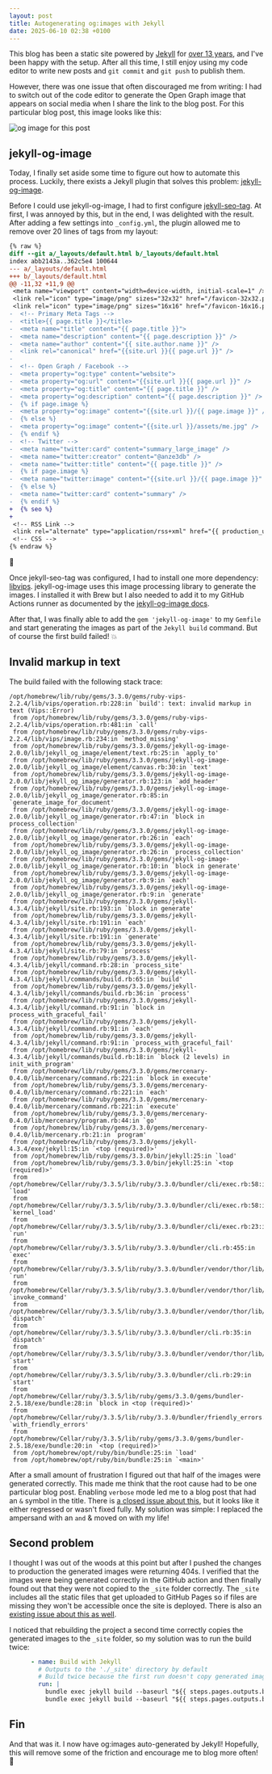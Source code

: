 ```yaml
---
layout: post
title: Autogenerating og:images with Jekyll
date: 2025-06-10 02:38 +0100
---
```


This blog has been a static site powered by [Jekyll](https://jekyllrb.com/) for [over 13 years](https://blog.pecar.me/why-i-chose-jekyll), and I've been happy with the setup. After all this time, I still enjoy using my code editor to write new posts and `git commit` and `git push` to publish them.

However, there was one issue that often discouraged me from writing: I had to switch out of the code editor to generate the Open Graph image that appears on social media when I share the link to the blog post. For this particular blog post, this image looks like this:

![og image for this post](assets/images/og/posts/autogenerating-og-image-with-jekyll.png)

## jekyll-og-image

Today, I finally set aside some time to figure out how to automate this process. Luckily, there exists a Jekyll plugin that solves this problem: [jekyll-og-image](https://github.com/igor-alexandrov/jekyll-og-image).

Before I could use jekyll-og-image, I had to first configure [jekyll-seo-tag](https://github.com/jekyll/jekyll-seo-tag). At first, I was annoyed by this, but in the end, I was delighted with the result. After adding a few settings into `_config.yml`, the plugin allowed me to remove over 20 lines of tags from my layout:

```patch
{% raw %}
diff --git a/_layouts/default.html b/_layouts/default.html
index abb2143a..362c5e4 100644
--- a/_layouts/default.html
+++ b/_layouts/default.html
@@ -11,32 +11,9 @@
 <meta name="viewport" content="width=device-width, initial-scale=1" />
 <link rel="icon" type="image/png" sizes="32x32" href="/favicon-32x32.png" />
 <link rel="icon" type="image/png" sizes="16x16" href="/favicon-16x16.png" />
-  <!-- Primary Meta Tags -->
-  <title>{{ page.title }}</title>
-  <meta name="title" content="{{ page.title }}">
-  <meta name="description" content="{{ page.description }}" />
-  <meta name="author" content="{{ site.author.name }}" />
-  <link rel="canonical" href="{{site.url }}{{ page.url }}" />
-
-  <!-- Open Graph / Facebook -->
-  <meta property="og:type" content="website">
-  <meta property="og:url" content="{{site.url }}{{ page.url }}" />
-  <meta property="og:title" content="{{ page.title }}" />
-  <meta property="og:description" content="{{ page.description }}" />
-  {% if page.image %}
-  <meta property="og:image" content="{{site.url }}/{{ page.image }}" />
-  {% else %}
-  <meta property="og:image" content="{{site.url }}/assets/me.jpg" />
-  {% endif %}
-  <!-- Twitter -->
-  <meta name="twitter:card" content="summary_large_image" />
-  <meta name="twitter:creator" content="@anze3db" />
-  <meta name="twitter:title" content="{{ page.title }}" />
-  {% if page.image %}
-  <meta name="twitter:image" content="{{site.url }}/{{ page.image }}" />
-  {% else %}
-  <meta name="twitter:card" content="summary" />
-  {% endif %}
+  {% seo %}
+
 <!-- RSS Link -->
 <link rel="alternate" type="application/rss+xml" href="{{ production_url }}/feed.xml" title="{{ site.title }}" />
 <!-- CSS -->
{% endraw %}
```

👏

Once jekyll-seo-tag was configured, I had to install one more dependency: [libvips](https://www.libvips.org/). jekyll-og-image uses this image processing library to generate the images. I installed it with Brew but I also needed to add it to my GitHub Actions runner as documented by the [jekyll-og-image docs](https://github.com/igor-alexandrov/jekyll-og-image?tab=readme-ov-file#installation).

After that, I was finally able to add the `gem 'jekyll-og-image'` to my `Gemfile` and start generating the images as part of the `Jekyll build` command. But of course the first build failed! 💥

## Invalid markup in text

The build failed with the following stack trace:

```
/opt/homebrew/lib/ruby/gems/3.3.0/gems/ruby-vips-2.2.4/lib/vips/operation.rb:228:in `build': text: invalid markup in text (Vips::Error)
 from /opt/homebrew/lib/ruby/gems/3.3.0/gems/ruby-vips-2.2.4/lib/vips/operation.rb:481:in `call'
 from /opt/homebrew/lib/ruby/gems/3.3.0/gems/ruby-vips-2.2.4/lib/vips/image.rb:234:in `method_missing'
 from /opt/homebrew/lib/ruby/gems/3.3.0/gems/jekyll-og-image-2.0.0/lib/jekyll_og_image/element/text.rb:25:in `apply_to'
 from /opt/homebrew/lib/ruby/gems/3.3.0/gems/jekyll-og-image-2.0.0/lib/jekyll_og_image/element/canvas.rb:30:in `text'
 from /opt/homebrew/lib/ruby/gems/3.3.0/gems/jekyll-og-image-2.0.0/lib/jekyll_og_image/generator.rb:123:in `add_header'
 from /opt/homebrew/lib/ruby/gems/3.3.0/gems/jekyll-og-image-2.0.0/lib/jekyll_og_image/generator.rb:85:in `generate_image_for_document'
 from /opt/homebrew/lib/ruby/gems/3.3.0/gems/jekyll-og-image-2.0.0/lib/jekyll_og_image/generator.rb:47:in `block in process_collection'
 from /opt/homebrew/lib/ruby/gems/3.3.0/gems/jekyll-og-image-2.0.0/lib/jekyll_og_image/generator.rb:26:in `each'
 from /opt/homebrew/lib/ruby/gems/3.3.0/gems/jekyll-og-image-2.0.0/lib/jekyll_og_image/generator.rb:26:in `process_collection'
 from /opt/homebrew/lib/ruby/gems/3.3.0/gems/jekyll-og-image-2.0.0/lib/jekyll_og_image/generator.rb:10:in `block in generate'
 from /opt/homebrew/lib/ruby/gems/3.3.0/gems/jekyll-og-image-2.0.0/lib/jekyll_og_image/generator.rb:9:in `each'
 from /opt/homebrew/lib/ruby/gems/3.3.0/gems/jekyll-og-image-2.0.0/lib/jekyll_og_image/generator.rb:9:in `generate'
 from /opt/homebrew/lib/ruby/gems/3.3.0/gems/jekyll-4.3.4/lib/jekyll/site.rb:193:in `block in generate'
 from /opt/homebrew/lib/ruby/gems/3.3.0/gems/jekyll-4.3.4/lib/jekyll/site.rb:191:in `each'
 from /opt/homebrew/lib/ruby/gems/3.3.0/gems/jekyll-4.3.4/lib/jekyll/site.rb:191:in `generate'
 from /opt/homebrew/lib/ruby/gems/3.3.0/gems/jekyll-4.3.4/lib/jekyll/site.rb:79:in `process'
 from /opt/homebrew/lib/ruby/gems/3.3.0/gems/jekyll-4.3.4/lib/jekyll/command.rb:28:in `process_site'
 from /opt/homebrew/lib/ruby/gems/3.3.0/gems/jekyll-4.3.4/lib/jekyll/commands/build.rb:65:in `build'
 from /opt/homebrew/lib/ruby/gems/3.3.0/gems/jekyll-4.3.4/lib/jekyll/commands/build.rb:36:in `process'
 from /opt/homebrew/lib/ruby/gems/3.3.0/gems/jekyll-4.3.4/lib/jekyll/command.rb:91:in `block in process_with_graceful_fail'
 from /opt/homebrew/lib/ruby/gems/3.3.0/gems/jekyll-4.3.4/lib/jekyll/command.rb:91:in `each'
 from /opt/homebrew/lib/ruby/gems/3.3.0/gems/jekyll-4.3.4/lib/jekyll/command.rb:91:in `process_with_graceful_fail'
 from /opt/homebrew/lib/ruby/gems/3.3.0/gems/jekyll-4.3.4/lib/jekyll/commands/build.rb:18:in `block (2 levels) in init_with_program'
 from /opt/homebrew/lib/ruby/gems/3.3.0/gems/mercenary-0.4.0/lib/mercenary/command.rb:221:in `block in execute'
 from /opt/homebrew/lib/ruby/gems/3.3.0/gems/mercenary-0.4.0/lib/mercenary/command.rb:221:in `each'
 from /opt/homebrew/lib/ruby/gems/3.3.0/gems/mercenary-0.4.0/lib/mercenary/command.rb:221:in `execute'
 from /opt/homebrew/lib/ruby/gems/3.3.0/gems/mercenary-0.4.0/lib/mercenary/program.rb:44:in `go'
 from /opt/homebrew/lib/ruby/gems/3.3.0/gems/mercenary-0.4.0/lib/mercenary.rb:21:in `program'
 from /opt/homebrew/lib/ruby/gems/3.3.0/gems/jekyll-4.3.4/exe/jekyll:15:in `<top (required)>'
 from /opt/homebrew/lib/ruby/gems/3.3.0/bin/jekyll:25:in `load'
 from /opt/homebrew/lib/ruby/gems/3.3.0/bin/jekyll:25:in `<top (required)>'
 from /opt/homebrew/Cellar/ruby/3.3.5/lib/ruby/3.3.0/bundler/cli/exec.rb:58:in `load'
 from /opt/homebrew/Cellar/ruby/3.3.5/lib/ruby/3.3.0/bundler/cli/exec.rb:58:in `kernel_load'
 from /opt/homebrew/Cellar/ruby/3.3.5/lib/ruby/3.3.0/bundler/cli/exec.rb:23:in `run'
 from /opt/homebrew/Cellar/ruby/3.3.5/lib/ruby/3.3.0/bundler/cli.rb:455:in `exec'
 from /opt/homebrew/Cellar/ruby/3.3.5/lib/ruby/3.3.0/bundler/vendor/thor/lib/thor/command.rb:28:in `run'
 from /opt/homebrew/Cellar/ruby/3.3.5/lib/ruby/3.3.0/bundler/vendor/thor/lib/thor/invocation.rb:127:in `invoke_command'
 from /opt/homebrew/Cellar/ruby/3.3.5/lib/ruby/3.3.0/bundler/vendor/thor/lib/thor.rb:527:in `dispatch'
 from /opt/homebrew/Cellar/ruby/3.3.5/lib/ruby/3.3.0/bundler/cli.rb:35:in `dispatch'
 from /opt/homebrew/Cellar/ruby/3.3.5/lib/ruby/3.3.0/bundler/vendor/thor/lib/thor/base.rb:584:in `start'
 from /opt/homebrew/Cellar/ruby/3.3.5/lib/ruby/3.3.0/bundler/cli.rb:29:in `start'
 from /opt/homebrew/Cellar/ruby/3.3.5/lib/ruby/gems/3.3.0/gems/bundler-2.5.18/exe/bundle:28:in `block in <top (required)>'
 from /opt/homebrew/Cellar/ruby/3.3.5/lib/ruby/3.3.0/bundler/friendly_errors.rb:117:in `with_friendly_errors'
 from /opt/homebrew/Cellar/ruby/3.3.5/lib/ruby/gems/3.3.0/gems/bundler-2.5.18/exe/bundle:20:in `<top (required)>'
 from /opt/homebrew/opt/ruby/bin/bundle:25:in `load'
 from /opt/homebrew/opt/ruby/bin/bundle:25:in `<main>'
```

After a small amount of frustration I figured out that half of the images were generated correctly. This made me think that the root cause had to be one particular blog post. Enabling `verbose` mode led me to a blog post that had an `&` symbol in the title. There is [a closed issue about this](https://github.com/igor-alexandrov/jekyll-og-image/issues/1), but it looks like it either regressed or wasn't fixed fully. My solution was simple: I replaced the ampersand with an `and` & moved on with my life!

## Second problem

I thought I was out of the woods at this point but after I pushed the changes to production the generated images were returning 404s. I verified that the images were being generated correctly in the GitHub action and then finally found out that they were not copied to the `_site` folder correctly. The `_site` includes all the static files that get uploaded to GitHub Pages so if files are missing they won't be accessible once the site is deployed. There is also an [existing issue about this as well](https://github.com/igor-alexandrov/jekyll-og-image/issues/14).

I noticed that rebuilding the project a second time correctly copies the generated images to the `_site` folder, so my solution was to run the build twice:

```yaml
      - name: Build with Jekyll
        # Outputs to the './_site' directory by default
        # Build twice because the first run doesn't copy generated images
        run: |
          bundle exec jekyll build --baseurl "${{ steps.pages.outputs.base_path }}"
          bundle exec jekyll build --baseurl "${{ steps.pages.outputs.base_path }}" 
```

## Fin

And that was it. I now have og:images auto-generated by Jekyll! Hopefully, this will remove some of the friction and encourage me to blog more often! 🤞
